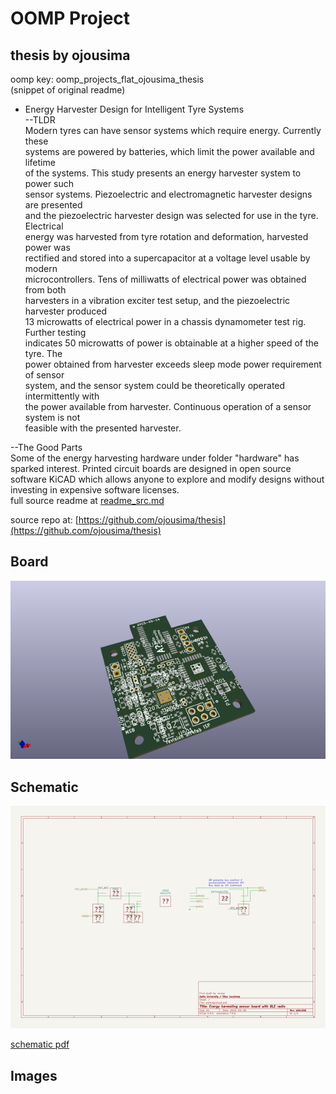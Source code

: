# OOMP Project  
## thesis  by ojousima  
  
oomp key: oomp_projects_flat_ojousima_thesis  
(snippet of original readme)  
  
- Energy Harvester Design for Intelligent Tyre Systems  
--TLDR  
Modern tyres can have sensor systems which require energy. Currently these   
systems are powered by batteries, which limit the power available and lifetime  
of the systems. This study presents an energy harvester system to power such  
sensor systems. Piezoelectric and electromagnetic harvester designs are presented  
and the piezoelectric harvester design was selected for use in the tyre. Electrical  
energy was harvested from tyre rotation and deformation, harvested power was  
rectified and stored into a supercapacitor at a voltage level usable by modern  
microcontrollers. Tens of milliwatts of electrical power was obtained from both  
harvesters in a vibration exciter test setup, and the piezoelectric harvester produced  
13 microwatts of electrical power in a chassis dynamometer test rig. Further testing  
indicates 50 microwatts of power is obtainable at a higher speed of the tyre. The  
power obtained from harvester exceeds sleep mode power requirement of sensor  
system, and the sensor system could be theoretically operated intermittently with  
the power available from harvester. Continuous operation of a sensor system is not  
feasible with the presented harvester.  
  
--The Good Parts  
Some of the energy harvesting hardware under folder "hardware" has sparked interest. Printed circuit boards are designed in open source software KiCAD which allows anyone to explore and modify designs without investing in expensive software licenses.   
  full source readme at [readme_src.md](readme_src.md)  
  
source repo at: [https://github.com/ojousima/thesis](https://github.com/ojousima/thesis)  
## Board  
  
[![working_3d.png](working_3d_600.png)](working_3d.png)  
## Schematic  
  
[![working_schematic.png](working_schematic_600.png)](working_schematic.png)  
  
[schematic pdf](working_schematic.pdf)  
## Images  
